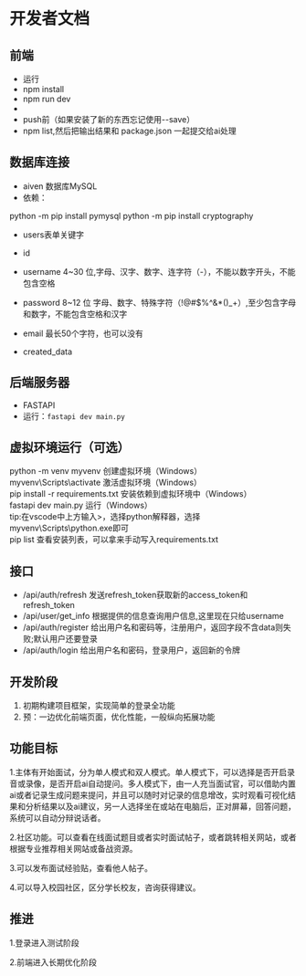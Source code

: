 # 开发者文档

## 前端

- 运行
- npm install
- npm run dev
- 
- push前（如果安装了新的东西忘记使用--save）
- npm list,然后把输出结果和 package.json 一起提交给ai处理

## 数据库连接   

- aiven 数据库MySQL
- 依赖：

python -m pip install pymysql
python -m pip install cryptography

- users表单关键字

- id
- username 4~30 位,字母、汉字、数字、连字符（-），不能以数字开头，不能包含空格
- password 8~12 位 字母、数字、特殊字符（!@#$%^&*()_+）,至少包含字母和数字，不能包含空格和汉字
- email 最长50个字符，也可以没有
- created_data

## 后端服务器

- FASTAPI
- 运行：`fastapi dev main.py`

## 虚拟环境运行（可选）

python -m venv myvenv     创建虚拟环境（Windows）  
myvenv\Scripts\activate  激活虚拟环境（Windows）  
pip install -r requirements.txt  安装依赖到虚拟环境中（Windows）  
fastapi dev main.py  运行（Windows）   
tip:在vscode中上方输入>，选择python解释器，选择myvenv\Scripts\python.exe即可   
pip list 查看安装列表，可以拿来手动写入requirements.txt    

## 接口  

- /api/auth/refresh  发送refresh_token获取新的access_token和refresh_token
- /api/user/get_info  根据提供的信息查询用户信息,这里现在只给username  
- /api/auth/register 给出用户名和密码等，注册用户，返回字段不含data则失败;默认用户还要登录
- /api/auth/login  给出用户名和密码，登录用户，返回新的令牌

## 开发阶段

1. 初期构建项目框架，实现简单的登录全功能
2. 预：一边优化前端页面，优化性能，一般纵向拓展功能

## 功能目标

1.主体有开始面试，分为单人模式和双人模式。单人模式下，可以选择是否开启录音或录像，是否开启ai自动提问。多人模式下，由一人充当面试官，可以借助内置ai或者记录生成问题来提问，并且可以随时对记录的信息增改，实时观看可视化结果和分析结果以及ai建议，另一人选择坐在或站在电脑后，正对屏幕，回答问题，系统可以自动分辩说话者。

2.社区功能。可以查看在线面试题目或者实时面试帖子，或者跳转相关网站，或者根据专业推荐相关网站或备战资源。

3.可以发布面试经验贴，查看他人帖子。

4.可以导入校园社区，区分学长校友，咨询获得建议。

## 推进

1.登录进入测试阶段

2.前端进入长期优化阶段
